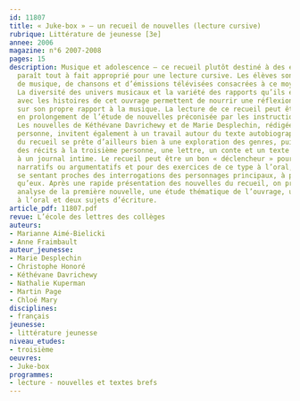 ```yaml
---
id: 11807
title: « Juke-box » – un recueil de nouvelles (lecture cursive)
rubrique: Littérature de jeunesse [3e]
annee: 2006
magazine: n°6 2007-2008
pages: 15
description: Musique et adolescence – ce recueil plutôt destiné à des élèves de troisième
  paraît tout à fait approprié pour une lecture cursive. Les élèves sont amateurs
  de musique, de chansons et d’émissions télévisées consacrées à ce moyen d’expression.
  La diversité des univers musicaux et la variété des rapports qu’ils entretiennent
  avec les histoires de cet ouvrage permettent de nourrir une réflexion du lecteur
  sur son propre rapport à la musique. La lecture de ce recueil peut être proposée
  en prolongement de l’étude de nouvelles préconisée par les instructions officielles.
  Les nouvelles de Kéthévane Davrichewy et de Marie Desplechin, rédigées à la première
  personne, invitent également à un travail autour du texte autobiographique. L’ensemble
  du recueil se prête d’ailleurs bien à une exploration des genres, puisqu’on y trouve
  des récits à la troisième personne, une lettre, un conte et un texte qui s’apparente
  à un journal intime. Le recueil peut être un bon « déclencheur » pour des écrits
  narratifs ou argumentatifs et pour des exercices de ce type à l’oral, les élèves
  se sentant proches des interrogations des personnages principaux, à peine plus âgés
  qu’eux. Après une rapide présentation des nouvelles du recueil, on proposera une
  analyse de la première nouvelle, une étude thématique de l’ouvrage, une activité
  à l’oral et deux sujets d’écriture.
article_pdf: 11807.pdf
revue: L’école des lettres des collèges
auteurs:
- Marianne Aimé-Bielicki
- Anne Fraimbault
auteur_jeunesse:
- Marie Desplechin
- Christophe Honoré
- Kéthévane Davrichewy
- Nathalie Kuperman
- Martin Page
- Chloé Mary
disciplines:
- français
jeunesse:
- littérature jeunesse
niveau_etudes:
- troisième
oeuvres:
- Juke-box
programmes:
- lecture - nouvelles et textes brefs
---
```


